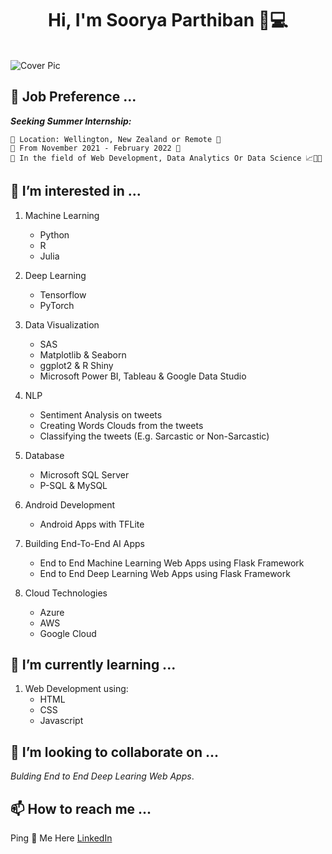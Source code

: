 <h1 align="center">Hi, I'm Soorya Parthiban 👋💻</h1>

<br>
<img src="https://d35fo82fjcw0y8.cloudfront.net/2016/07/03210503/data-science.png" alt="Cover Pic">
<br>

## 💼 Job Preference ...

***Seeking Summer Internship:***

    📑 Location: Wellington, New Zealand or Remote 📍
    📑 From November 2021 - February 2022 📅
    📑 In the field of Web Development, Data Analytics Or Data Science 📈🧑‍💻


## 👀 I’m interested in ...
  
  1. Machine Learning 
      - Python
      - R
      - Julia
  
  2. Deep Learning 
      - Tensorflow
      - PyTorch
  
  3. Data Visualization
      - SAS
      - Matplotlib & Seaborn
      - ggplot2 & R Shiny
      - Microsoft Power BI, Tableau & Google Data Studio
      
  4. NLP
      - Sentiment Analysis on tweets
      - Creating Words Clouds from the tweets
      - Classifying the tweets (E.g. Sarcastic or Non-Sarcastic)
  
  5. Database
      - Microsoft SQL Server
      - P-SQL & MySQL
      
  6. Android Development
      - Android Apps with TFLite 
      
  7. Building End-To-End AI Apps
      - End to End Machine Learning Web Apps using Flask Framework
      - End to End Deep Learning Web Apps using Flask Framework

  8. Cloud Technologies
      - Azure
      - AWS
      - Google Cloud
      

## 🌱 I’m currently learning ...

  1. Web Development using: 
      - HTML
      - CSS
      - Javascript
  
## 💞️ I’m looking to collaborate on ...

*Bulding End to End Deep Learing Web Apps*.
  
## 📫 How to reach me ...

Ping 💌 Me Here [LinkedIn](https://www.linkedin.com/in/sooryaprakashparthiban/)

<!---
drdataSpp/drdataSpp is a ✨ special ✨ repository because its `README.md` (this file) appears on your GitHub profile.
You can click the Preview link to take a look at your changes.
--->
